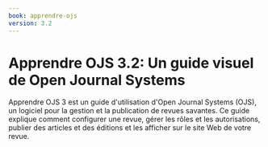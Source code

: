 ```yaml
---
book: apprendre-ojs
version: 3.2
---
```


# Apprendre OJS 3.2: Un guide visuel de Open Journal Systems

Apprendre OJS 3 est un guide d'utilisation d'Open Journal Systems (OJS), un logiciel pour la gestion et la publication de revues savantes. Ce guide explique comment configurer une revue, gérer les rôles et les autorisations, publier des articles et des éditions et les afficher sur le site Web de votre revue.
